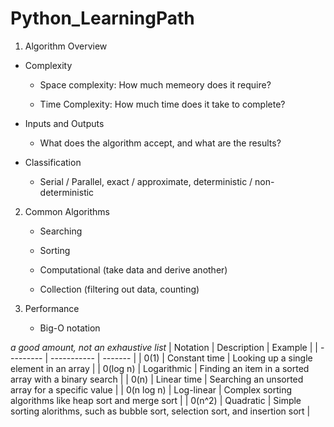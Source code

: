 # Python_LearningPath


1. Algorithm Overview

- Complexity 

    - Space complexity: How much memeory does it require?

    - Time Complexity: How much time does it take to complete?

- Inputs and Outputs

    - What does the algorithm accept, and what are the results?

- Classification

    - Serial / Parallel, exact / approximate,
        deterministic / non-deterministic

2. Common Algorithms

    - Searching

    - Sorting

    - Computational (take data and derive another)

    - Collection (filtering out data, counting)

3. Performance

    - Big-O notation

*a good amount, not an exhaustive list*
| Notation  | Description | Example |
| --------- | ----------- | ------- |
| 0(1)  | Constant time  |  Looking up a single element in an array  |
| 0(log n)  | Logarithmic  |  Finding an item in a sorted array with a binary search  |
| 0(n)  | Linear time  |  Searching an unsorted array for a specific value  |
| 0(n log n)  | Log-linear |  Complex sorting algorithms like heap sort and merge sort  |
| 0(n^2)  | Quadratic  |  Simple sorting alorithms, such as bubble sort, selection sort, and insertion sort  |

